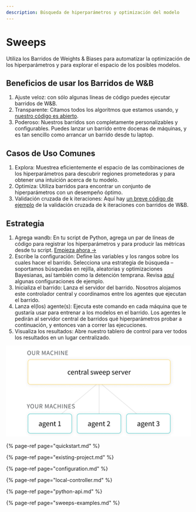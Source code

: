 ```yaml
---
description: Búsqueda de hiperparámetros y optimización del modelo
---
```


# Sweeps

Utiliza los Barridos de Weights & Biases para automatizar la optimización de los hiperparámetros y para explorar el espacio de los posibles modelos.

##  Beneficios de usar los Barridos de W&B

1. Ajuste veloz: con sólo algunas líneas de código puedes ejecutar barridos de W&B.
2.  Transparente: Citamos todos los algoritmos que estamos usando, y [nuestro código es abierto](https://github.com/wandb/client/tree/master/wandb/sweeps).
3. Poderoso: Nuestros barridos son completamente personalizables y configurables. Puedes lanzar un barrido entre docenas de máquinas, y es tan sencillo como arrancar un barrido desde tu laptop.

## Casos de Uso Comunes

1.  Explora: Muestrea eficientemente el espacio de las combinaciones de los hiperparámetros para descubrir regiones prometedoras y para obtener una intuición acerca de tu modelo.
2. Optimiza: Utiliza barridos para encontrar un conjunto de hiperparámetros con un desempeño óptimo.
3. Validación cruzada de k iteraciones: Aquí hay [un breve código de ejemplo](https://github.com/wandb/examples/tree/master/examples/wandb-sweeps/sweeps-cross-validation) de la validación cruzada de k iteraciones con barridos de W&B.

## Estrategia

1. Agrega wandb: En tu script de Python, agrega un par de líneas de código para registrar los hiperparámetros y para producir las métricas desde tu script. [Empieza ahora →](https://docs.wandb.ai/sweeps/quickstart)
2. Escribe la configuración: Define las variables y los rangos sobre los cuales hacer el barrido. Selecciona una estrategia de búsqueda – soportamos búsquedas en rejilla, aleatorias y optimizaciones Bayesianas, así también como la detención temprana. Revisa [aquí](https://github.com/wandb/examples/tree/master/examples/keras/keras-cnn-fashion) algunas configuraciones de ejemplo.
3.  Inicializa el barrido: Lanza el servidor del barrido. Nosotros alojamos este controlador central y coordinamos entre los agentes que ejecutan el barrido.
4. Lanza el\(los\) agente\(s\): Ejecuta este comando en cada máquina que te gustaría usar para entrenar a los modelos en el barrido. Los agentes le pedirán al servidor central de barridos qué hiperparámetros probar a continuación, y entonces van a correr las ejecuciones.
5. Visualiza los resultados: Abre nuestro tablero de control para ver todos los resultados en un lugar centralizado.

![](../.gitbook/assets/central-sweep-server-3%20%282%29%20%282%29%20%283%29%20%283%29%20%282%29.png)

{% page-ref page="quickstart.md" %}

{% page-ref page="existing-project.md" %}

{% page-ref page="configuration.md" %}

{% page-ref page="local-controller.md" %}

{% page-ref page="python-api.md" %}

{% page-ref page="sweeps-examples.md" %}

